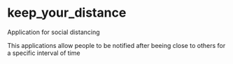 # keep_your_distance
Application for social distancing

This applications allow people to be notified after beeing close to others for a specific interval of time
